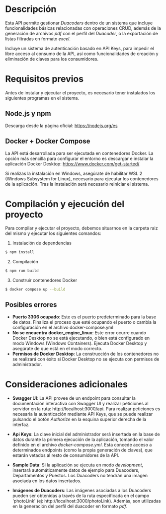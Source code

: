 

# Descripción
Esta API permite gestionar *Duacoders* dentro de un sistema que incluye funcionalidades básicas relacionadas con operaciones CRUD, además de la generación de archivos *pdf* con el perfil del *Duacoder*, o la exportación de listas filtradas en formato *excel*.

Incluye un sistema de autenticación basado en API Keys, para impedir el libre acceso al consumo de la API, así como funcionalidades de creación y eliminación de claves para los consumidores.

# Requisitos previos
Antes de instalar y ejecutar el proyecto, es necesario tener instalados los siguientes programas en el sistema.
## Node.js y npm
Descarga desde la página oficial: https://nodejs.org/es
## Docker + Docker Compose
La API está desarrollada para ser ejecutada en contenedores Docker. La opción más sencilla para configurar el entorno es descargar e instalar la aplicación Docker Desktop: https://www.docker.com/get-started/

Si realizas la instalación en Windows, asegúrate de habilitar WSL 2 (Windows Subsystem for Linux), necesario para ejecutar los contenedores de la aplicación. Tras la instalación será necesario reiniciar el sistema.




# Compilación y ejecución del proyecto
Para compilar y ejecutar el proyecto, debemos situarnos en la carpeta raiz del mismo y ejecutar los siguientes comandos:
1. Instalación de dependencias

```bash
$ npm install
```
2. Compilación 
 ```bash
$ npm run build
```
3. Construir contenedores Docker
 ```bash
$ docker compose up --build
``` 
## Posibles errores
- **Puerto 3306 ocupado**: Este es el puerto predeterminado para la base de datos. Finaliza el proceso que esté ocupando el puerto o cambia la configuración en el archivo docker-compose.yml
- **No se encuentra docker_engine_linux**: Este error ocurre cuando Docker Desktop no se está ejecutando, o bien está configurado en modo Windows (Windows Containers). Ejecuta Docker Desktop y asegúrate de que está en el modo correcto. 
- **Permisos de Docker Desktop**: La construcción de los contenedores no se realizará con éxito si Docker Desktop no se ejecuta con permisos de administrador. 
  
# Consideraciones adicionales
- **Swagger UI**: La API provee de un endpoint para consultar la documentación interactiva con Swagger UI y realizar peticiones al servidor en la ruta: http://localhost:3000/api. Para realizar peticiones es necesaria la autenticación mediante API Keys, que se puede realizar pulsando el botón *Authorize* en la esquina superior derecha de la interfaz.
- **Api Keys**: La clave inicial del administrador será insertada en la base de datos durante la primera ejecución de la aplicación, tomando el valor definido en el archivo *docker-compose.yml*. Esta concede acceso a determinados endpoints (como la propia generación de claves), que estarán vetados al resto de consumidores de la API.
- **Sample Data**: Si la aplicación se ejecuta en modo *development*, insertará automáticamente datos de ejemplo para Duacoders, Departamentos y Puestos. Los Duacoders no tendrán una imagen asociada en los datos insertados. 

- **Imágenes de Duacoders**: Las imágenes asociadas a los Duacoders pueden ser obtenidas a través de la ruta especificada en el campo 'photoLink' (ej: http://localhost:3000/photoLink). Además, son utilizadas en la generación del perfil del duacoder en formato *pdf*.



